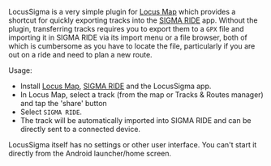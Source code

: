LocusSigma is a very simple plugin for [Locus Map](https://www.locusmap.app/) which provides a shortcut for quickly
exporting tracks into the [SIGMA RIDE](https://sigmasport.com/product/ride-app/) app. Without the plugin, transferring
tracks requires you to export them to a `GPX` file and importing it in SIGMA RIDE via its import menu or a file browser,
both of which is cumbersome as you have to locate the file, particularly if you are out on a ride and need to plan a
new route.

Usage:
- Install [Locus Map](https://www.locusmap.app/), [SIGMA RIDE](https://sigmasport.com/product/ride-app/) and the LocusSigma app.
- In Locus Map, select a track (from the map or Tracks & Routes manager) and tap the 'share' button
- Select `SIGMA RIDE`.
- The track will be automatically imported into SIGMA RIDE and can be directly sent to a connected device.

LocusSigma itself has no settings or other user interface. You can't start it directly from the Android launcher/home screen.